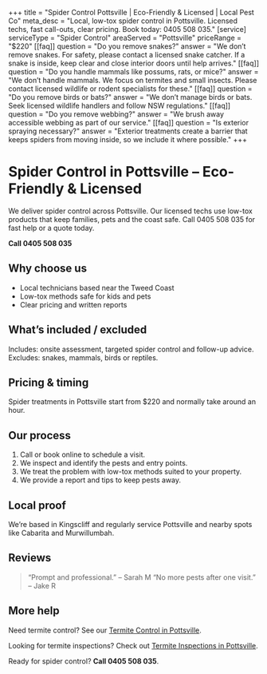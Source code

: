 +++
title = "Spider Control Pottsville | Eco-Friendly & Licensed | Local Pest Co"
meta_desc = "Local, low-tox spider control in Pottsville. Licensed techs, fast call-outs, clear pricing. Book today: 0405 508 035."
[service]
serviceType = "Spider Control"
areaServed = "Pottsville"
priceRange = "$220"
[[faq]]
question = "Do you remove snakes?"
answer = "We don’t remove snakes. For safety, please contact a licensed snake catcher. If a snake is inside, keep clear and close interior doors until help arrives."
[[faq]]
question = "Do you handle mammals like possums, rats, or mice?"
answer = "We don’t handle mammals. We focus on termites and small insects. Please contact licensed wildlife or rodent specialists for these."
[[faq]]
question = "Do you remove birds or bats?"
answer = "We don’t manage birds or bats. Seek licensed wildlife handlers and follow NSW regulations."
[[faq]]
question = "Do you remove webbing?"
answer = "We brush away accessible webbing as part of our service."
[[faq]]
question = "Is exterior spraying necessary?"
answer = "Exterior treatments create a barrier that keeps spiders from moving inside, so we include it where possible."
+++

# Spider Control in Pottsville – Eco-Friendly & Licensed

We deliver spider control across Pottsville. Our licensed techs use low-tox
products that keep families, pets and the coast safe. Call 0405 508 035 for fast
help or a quote today.

**Call 0405 508 035**

## Why choose us

- Local technicians based near the Tweed Coast
- Low-tox methods safe for kids and pets
- Clear pricing and written reports

## What’s included / excluded

Includes: onsite assessment, targeted spider control and follow-up advice. Excludes: snakes, mammals, birds or reptiles.

## Pricing & timing

Spider treatments in Pottsville start from $220 and normally take around an hour.

## Our process

1. Call or book online to schedule a visit.
2. We inspect and identify the pests and entry points.
3. We treat the problem with low-tox methods suited to your property.
4. We provide a report and tips to keep pests away.

## Local proof

We’re based in Kingscliff and regularly service Pottsville and nearby spots like Cabarita and Murwillumbah.

## Reviews

> “Prompt and professional.” – Sarah M
> “No more pests after one visit.” – Jake R

## More help

Need termite control? See our [Termite Control in Pottsville](/termite-control-pottsville/).

Looking for termite inspections? Check out [Termite Inspections in Pottsville](/termite-inspections-pottsville/).

Ready for spider control? **Call 0405 508 035**.
